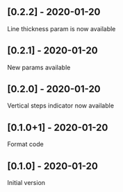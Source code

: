 ## [0.2.2] - 2020-01-20

Line thickness param is now available

## [0.2.1] - 2020-01-20

New params available

## [0.2.0] - 2020-01-20

Vertical steps indicator now available

## [0.1.0+1] - 2020-01-20

Format code

## [0.1.0] - 2020-01-20

Initial version

